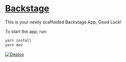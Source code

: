 # [Backstage](https://backstage.io)

This is your newly scaffolded Backstage App, Good Luck!

To start the app, run:

```sh
yarn install
yarn dev
```

[![Deploy](https://www.herokucdn.com/deploy/button.svg)](https://heroku.com/deploy)

